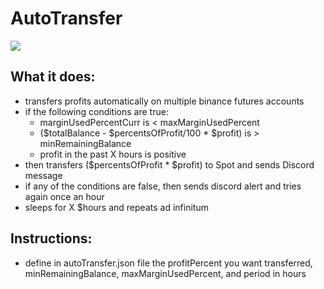 # AutoTransfer

![](https://i.imgur.com/Jue4pgc.png)

## What it does:
- transfers profits automatically on multiple binance futures accounts
- if the following conditions are true:
  - marginUsedPercentCurr is < maxMarginUsedPercent
  - ($totalBalance - $percentsOfProfit/100 * $profit) is > minRemainingBalance
  - profit in the past X hours is positive
- then transfers ($percentsOfProfit * $profit) to Spot and sends Discord message
- if any of the conditions are false, then sends discord alert and tries again once an hour
- sleeps for X $hours and repeats ad infinitum

## Instructions:
- define in autoTransfer.json file the profitPercent you want transferred, minRemainingBalance, maxMarginUsedPercent, and period in hours
